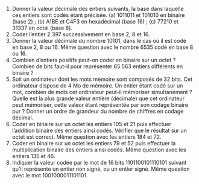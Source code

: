 1. Donner la valeur décimale des entiers suivants, la base dans laquelle ces entiers sont codés étant précisée.
(a) 1011011 et 101010 en binaire (base 2) ;
(b) A1BE et C4F3 en hexadécimal (base 16) ;
(c) 77210 et 31337 en octal (base 8).
2. Coder l’entier 2 397 successivement en base 2, 8 et 16.
3. Donner la valeur décimale du nombre 10101, dans le cas où il est codé en base 2, 8 ou 16. Même question avec le
nombre 6535 codé en base 8 ou 16.
4. Combien d’entiers positifs peut-on coder en binaire sur un octet ? Combien de bits faut-il pour représenter 65 563
entiers différents en binaire ?
5. Soit un ordinateur dont les mots mémoire sont composés de 32 bits. Cet ordinateur dispose de 4 Mo de mémoire.
Un entier étant codé sur un mot, combien de mots cet ordinateur peut-il mémoriser simultanément ? Quelle est
la plus grande valeur entière (décimale) que cet ordinateur peut mémoriser, cette valeur étant représentée par son
codage binaire pur ? Donner un ordre de grandeur du nombre de chiffres en codage décimal.
6. Coder en binaire sur un octet les entiers 105 et 21 puis effectuer l’addition binaire des entiers ainsi codés. Vérifier
que le résultat sur un octet est correct. Même question avec les entiers 184 et 72.
7. Coder en binaire sur un octet les entiers 79 et 52 puis effectuer la multiplication binaire des entiers ainsi codés.
Même question avec les entiers 135 et 46.
8. Indiquer la valeur codée par le mot de 16 bits 1101100101110101 suivant qu’il représente un entier non signé, ou
un entier signé. Même question avec le mot 1001000011101101.